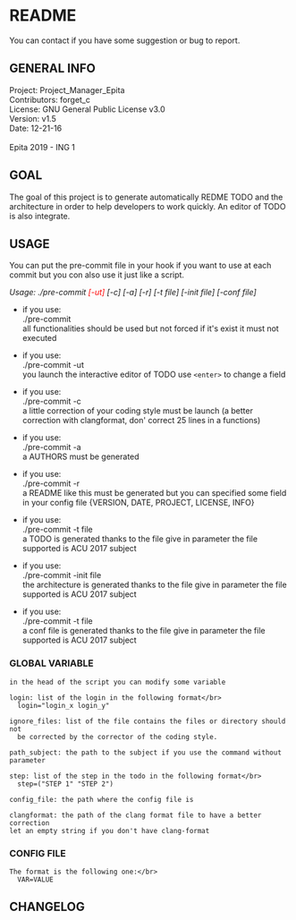 # README


 You can contact if you have some suggestion or bug to report.
## GENERAL INFO


  Project: Project_Manager_Epita</br>
  Contributors: forget_c</br>
  License: GNU General Public License v3.0</br>
  Version: v1.5</br>
  Date: 12-21-16</br>
  </br>
  Epita 2019 - ING 1
## GOAL


  The goal of this project is to generate automatically REDME TODO and the
  architecture in order to help developers to work quickly.
  An editor of TODO is also integrate.
## USAGE


  You can put the pre-commit file in your hook if you want to use at each commit
  but you con also use it just like a script.</br>

*Usage: ./pre-commit <font color="red">[-ut]</font> [-c] [-a] [-r] [-t file] [-init file] [-conf file]*

* if you use:</br>
    ./pre-commit</br>
    all functionalities should be used but not forced if it's exist it must not
    executed

* if you use:</br>
    ./pre-commit -ut</br>
    you launch the interactive editor of TODO
    use <code>\<enter\></code> to change a field

* if you use:</br>
    ./pre-commit -c</br>
    a little correction of your coding style must be launch  (a better
        correction with clangformat, don' correct 25 lines in a functions)

* if you use:</br>
    ./pre-commit -a</br>
    a AUTHORS must be generated

* if you use:</br>
    ./pre-commit -r</br>
    a README like this must be generated but you can specified some field in
    your config file {VERSION, DATE, PROJECT, LICENSE, INFO}

* if you use:</br>
    ./pre-commit -t file</br>
    a TODO is generated thanks to the file give in parameter
    the file supported is ACU 2017 subject


* if you use:</br>
    ./pre-commit -init file</br>
    the architecture is generated thanks to the file give in parameter
    the file supported is ACU 2017 subject

* if you use:</br>
    ./pre-commit -t file</br>
    a conf file is generated thanks to the file give in parameter
    the file supported is ACU 2017 subject
### GLOBAL VARIABLE
    in the head of the script you can modify some variable

    login: list of the login in the following format</br>
      login="login_x login_y"

    ignore_files: list of the file contains the files or directory should not
      be corrected by the corrector of the coding style.

    path_subject: the path to the subject if you use the command without
    parameter

    step: list of the step in the todo in the following format</br>
      step=("STEP 1" "STEP 2")

    config_file: the path where the config file is

    clangformat: the path of the clang format file to have a better correction
    let an empty string if you don't have clang-format
### CONFIG FILE
    The format is the following one:</br>
      VAR=VALUE



## CHANGELOG
